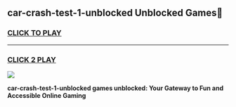 
## car-crash-test-1-unblocked Unblocked Games👋
<h3>
<a href="https://news.freeplayer.one?title=car-crash-test-1-unblocked&ref=16F">CLICK TO PLAY</a></h3>
<hr>

<h3>
<a href="https://news.freeplayer.one?title=car-crash-test-1-unblocked&ref=16F">CLICK 2 PLAY</a>
  
</h3>

<a href="https://news.freeplayer.one?title=car-crash-test-1-unblocked&ref=16F/"><img src="https://clearcache.store/games.png"></a>


**car-crash-test-1-unblocked games unblocked: Your Gateway to Fun and Accessible Online Gaming**
